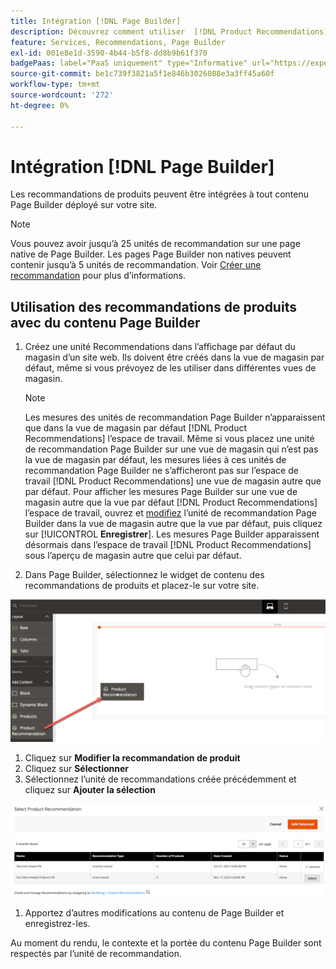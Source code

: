 ```yaml
---
title: Intégration [!DNL Page Builder]
description: Découvrez comment utiliser  [!DNL Product Recommendations]  unités dans Page Builder.
feature: Services, Recommendations, Page Builder
exl-id: 001e8e1d-3590-4b44-b5f8-dd8b9b61f370
badgePaas: label="PaaS uniquement" type="Informative" url="https://experienceleague.adobe.com/fr/docs/commerce/user-guides/product-solutions" tooltip="S’applique uniquement aux projets Adobe Commerce on Cloud (infrastructure PaaS gérée par Adobe) et aux projets On-premise."
source-git-commit: be1c739f3821a5f1e846b3026088e3a3ff45a60f
workflow-type: tm+mt
source-wordcount: '272'
ht-degree: 0%

---
```


# Intégration [!DNL Page Builder]

Les recommandations de produits peuvent être intégrées à tout contenu Page Builder déployé sur votre site.

>[!NOTE]
>
> Vous pouvez avoir jusqu’à 25 unités de recommandation sur une page native de Page Builder. Les pages Page Builder non natives peuvent contenir jusqu’à 5 unités de recommandation. Voir [Créer une recommandation](create.md) pour plus d’informations.

## Utilisation des recommandations de produits avec du contenu Page Builder

1. Créez une unité Recommendations dans l’affichage par défaut du magasin d’un site web. Ils doivent être créés dans la vue de magasin par défaut, même si vous prévoyez de les utiliser dans différentes vues de magasin.

   >[!NOTE]
   >
   >Les mesures des unités de recommandation Page Builder n’apparaissent que dans la vue de magasin par défaut [!DNL Product Recommendations] l’espace de travail. Même si vous placez une unité de recommandation Page Builder sur une vue de magasin qui n’est pas la vue de magasin par défaut, les mesures liées à ces unités de recommandation Page Builder ne s’afficheront pas sur l’espace de travail [!DNL Product Recommendations] une vue de magasin autre que par défaut. Pour afficher les mesures Page Builder sur une vue de magasin autre que la vue par défaut [!DNL Product Recommendations] l’espace de travail, ouvrez et [modifiez](edit.md) l’unité de recommandation Page Builder dans la vue de magasin autre que la vue par défaut, puis cliquez sur [!UICONTROL **Enregistrer**]. Les mesures Page Builder apparaissent désormais dans l’espace de travail [!DNL Product Recommendations] sous l’aperçu de magasin autre que celui par défaut.

1. Dans Page Builder, sélectionnez le widget de contenu des recommandations de produits et placez-le sur votre site.

![Insérer une unité de recommandation](assets/pb-insert.png)

1. Cliquez sur **Modifier la recommandation de produit**
1. Cliquez sur **Sélectionner**
1. Sélectionnez l’unité de recommandations créée précédemment et cliquez sur **Ajouter la sélection**

![Insérer une unité de recommandation](assets/pb-select.png)

1. Apportez d’autres modifications au contenu de Page Builder et enregistrez-les.

Au moment du rendu, le contexte et la portée du contenu Page Builder sont respectés par l’unité de recommandation.
